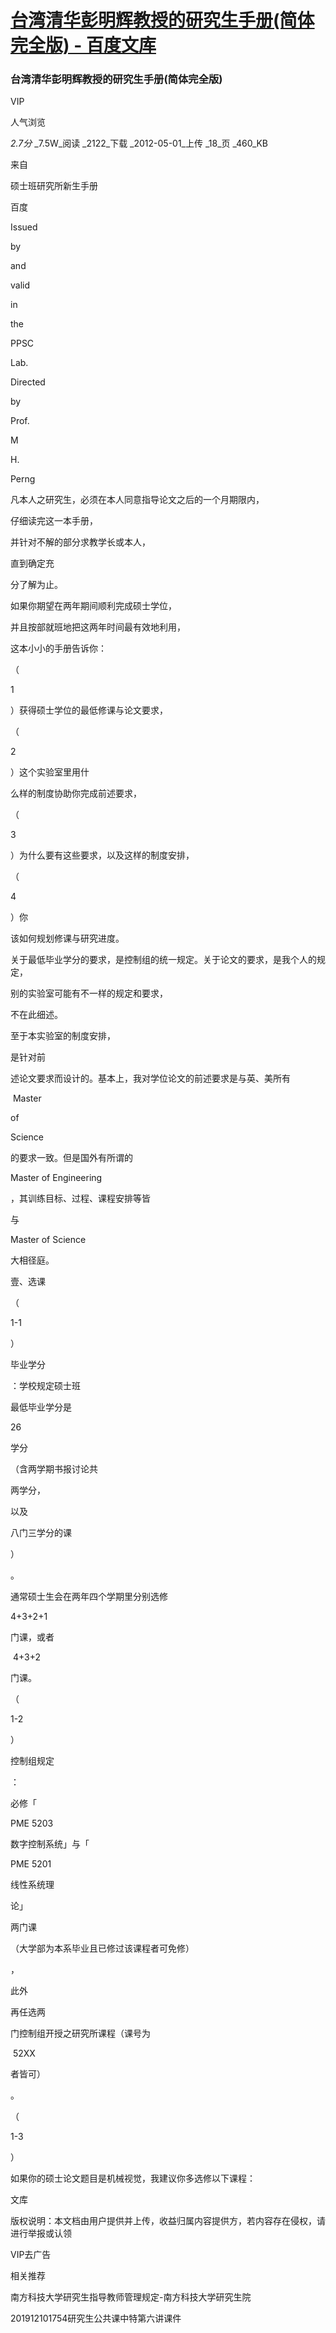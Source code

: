 # [台湾清华彭明辉教授的研究生手册(简体完全版) - 百度文库](https://wenku.baidu.com/view/bb3dfb7f31b765ce05081437.html)

### 台湾清华彭明辉教授的研究生手册(简体完全版)

VIP

人气浏览

_2.7分_ _7.5W_阅读 _2122_下载 _2012-05-01_上传 _18_页 _460_KB

来自

硕士班研究所新生手册

百度

Issued 

by 

and 

valid 

in 

the 

PPSC 

Lab. 

Directed 

by 

Prof. 

M 

H. 

Perng

凡本人之研究生，必须在本人同意指导论文之后的一个月期限内，

仔细读完这一本手册，

并针对不解的部分求教学长或本人，

直到确定充

分了解为止。

如果你期望在两年期间顺利完成硕士学位，

并且按部就班地把这两年时间最有效地利用，

这本小小的手册告诉你：

（

1

）获得硕士学位的最低修课与论文要求，

（

2

）这个实验室里用什

么样的制度协助你完成前述要求，

（

3

）为什么要有这些要求，以及这样的制度安排，

（

4

）你

该如何规划修课与研究进度。

关于最低毕业学分的要求，是控制组的统一规定。关于论文的要求，是我个人的规定，

别的实验室可能有不一样的规定和要求，

不在此细述。

至于本实验室的制度安排，

是针对前

述论文要求而设计的。基本上，我对学位论文的前述要求是与英、美所有

 Master 

of 

Science

的要求一致。但是国外有所谓的

Master of Engineering

，其训练目标、过程、课程安排等皆

与

Master of Science

大相径庭。

壹、选课

（

1-1

）

毕业学分

：学校规定硕士班

最低毕业学分是

26

学分

（含两学期书报讨论共

两学分，

以及

八门三学分的课

）

。

通常硕士生会在两年四个学期里分别选修

4+3+2+1 

门课，或者

 4+3+2 

门课。

（

1-2

）

控制组规定

：

必修「

PME 5203

数字控制系统」与「

PME 5201

线性系统理

论」

两门课

（大学部为本系毕业且已修过该课程者可免修）

，

此外

再任选两

门控制组开授之研究所课程（课号为

 52XX

者皆可）

。

（

1-3

）

如果你的硕士论文题目是机械视觉，我建议你多选修以下课程：

文库

版权说明：本文档由用户提供并上传，收益归属内容提供方，若内容存在侵权，请进行举报或认领

VIP去广告

相关推荐

南方科技大学研究生指导教师管理规定-南方科技大学研究生院

201912101754研究生公共课中特第六讲课件
